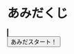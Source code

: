 <!DOCTYPE html>
<html lang="ja">
<head>
  <meta charset="UTF-8">
  <title>あみだくじ</title>
  <style>
    canvas { border: 1px solid #000; }
    #result { margin-top: 10px; font-size: 1.2em; }
  </style>
</head>
<body>
  <h1>あみだくじ</h1>
  <canvas id="amida" width="400" height="400"></canvas><br>
  <button onclick="startAmida()">あみだスタート！</button>
  <div id="result"></div>

  <script>
    const canvas = document.getElementById('amida');
    const ctx = canvas.getContext('2d');
    const num = 4; // 人数
    const lines = [];

    function drawAmida() {
      ctx.clearRect(0, 0, canvas.width, canvas.height);
      const width = canvas.width;
      const height = canvas.height;
      const margin = width / (num + 1);

      // 縦線
      for (let i = 1; i <= num; i++) {
        ctx.beginPath();
        ctx.moveTo(margin * i, 0);
        ctx.lineTo(margin * i, height);
        ctx.stroke();
      }

      // ランダム横線
      lines.length = 0;
      for (let y = 20; y < height - 20; y += 40) {
        const idx = Math.floor(Math.random() * (num - 1)) + 1;
        const x = margin * idx;
        ctx.beginPath();
        ctx.moveTo(x, y);
        ctx.lineTo(x + margin, y);
        ctx.stroke();
        lines.push({ x: idx, y });
      }
    }

    function startAmida() {
      let pos = 1; // 左から2番目からスタート（例）
      const margin = canvas.width / (num + 1);
      let x = margin * pos;
      let y = 0;

      ctx.beginPath();
      ctx.moveTo(x, y);

      for (let h = 0; h < canvas.height; h += 1) {
        const line = lines.find(l => Math.abs(l.y - y) < 2 && (l.x === pos || l.x === pos - 1));
        if (line) {
          if (line.x === pos) pos++;
          else if (line.x === pos - 1) pos--;
          x = margin * pos;
        }
        ctx.lineTo(x, y);
        y++;
      }

      ctx.strokeStyle = 'red';
      ctx.stroke();
      ctx.strokeStyle = 'black';

      document.getElementById('result').textContent = `結果: ${pos} 番目！`;
    }

    drawAmida();
  </script>
</body>
</html>
